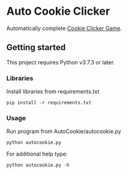 # Auto Cookie Clicker
Automatically complete [Cookie Clicker Game](https://orteil.dashnet.org/cookieclicker/).

## Getting started
This project requires Python v3.7.3 or later.

### Libraries
Install libraries from requirements.txt
```
pip install -r requirements.txt
```

### Usage
Run program from AutoCookie/autocookie.py
```
python autocookie.py
```
For additional help type:
```
python autocookie.py -h
```